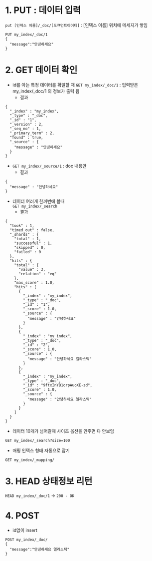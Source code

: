 
# 1. PUT : 데이터 입력


```put [인덱스 이름]/_doc/[도큐먼트아이디]``` : [인덱스 이름] 위치에 메세지가 쌓임 

```
PUT my_index/_doc/1
{
  "message":"안녕하세요"
}
```
 

# 2. GET 데이터 확인 

- id를 아는 특정 데이터를 확일할 때
```GET my_index/_doc/1``` : 입력받은 my_index/_doc/1 의 정보가 출력 됨
  - 결과 
```
{
  "_index" : "my_index",
  "_type" : "_doc",
  "_id" : "1",
  "_version" : 2,
  "_seq_no" : 1,
  "_primary_term" : 2,
  "found" : true,
  "_source" : {
    "message" : "안녕하세요"
  }
}
```


- ```GET my_index/_source/1``` : doc 내용만
  - 결과    
```    
{
  "message" : "안녕하세요"
}
```    
    
    
- 데이터 여러개 한꺼번에 볼때    
```GET my_index/_search```
  - 결과    
```
{
  "took" : 1,
  "timed_out" : false,
  "_shards" : {
    "total" : 1,
    "successful" : 1,
    "skipped" : 0,
    "failed" : 0
  },
  "hits" : {
    "total" : {
      "value" : 3,
      "relation" : "eq"
    },
    "max_score" : 1.0,
    "hits" : [
      {
        "_index" : "my_index",
        "_type" : "_doc",
        "_id" : "1",
        "_score" : 1.0,
        "_source" : {
          "message" : "안녕하세요"
        }
      },
      {
        "_index" : "my_index",
        "_type" : "_doc",
        "_id" : "2",
        "_score" : 1.0,
        "_source" : {
          "message" : "안녕하세요 엘라스틱"
        }
      },
      {
        "_index" : "my_index",
        "_type" : "_doc",
        "_id" : "9ftxInYB1orpAuoXE-zd",
        "_score" : 1.0,
        "_source" : {
          "message" : "안녕하세요 엘라스틱"
        }
      }
    ]
  }
}
```    
    
    
- 데이터 10개가 넘어갈때 사이즈 옵션을 안주면 다 안보임

```GET my_index/_search?size=100```

 

- 매핑 인덱스 형태 자동으로 잡기 

```GET my_index/_mapping/```






# 3. HEAD 상태정보 리턴    

```HEAD my_index/_doc/1``` -> ```200 - OK```
     
    
    
    
# 4. POST
- id없이 insert       
```
POST my_index/_doc/    
{
  "message":"안녕하세요 엘라스틱" 
}
```
 

